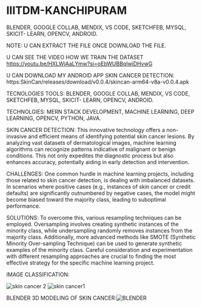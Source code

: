 # IIITDM-KANCHIPURAM
 BLENDER, GOOGLE COLLAB, MENDIX, VS CODE, SKETCHFEB, MYSQL, SKICIT- LEARN, OPENCV, ANDROID.

 NOTE: U CAN EXTRACT THE FILE ONCE DOWNLOAD THE FILE.

 U CAN SEE THE VIDEO HOW WE TRAIN THE DATASET https://youtu.be/HXLWjAaLYmw?si=oEbWUBBqIwiDHvwG

 U CAN DOWNLOAD MY ANDROID APP SKIN CANCER DETECTION: https:SkinCan/releases/download/v0.0.4/skincan-arm64-v8a-v0.0.4.apk
 

TECNOLOGIES TOOLS: BLENDER, GOOGLE COLLAB, MENDIX, VS CODE, SKETCHFEB, MYSQL, SKICIT- LEARN, OPENCV, ANDROID.

TECHNOLGIES: MERN STACK DEVELOPMENT, MACHINE LEARNING, DEEP LEARNING, OPENCV, PYTHON, JAVA.

SKIN CANCER DETECTION: This innovative technology offers a non-invasive and efficient means of identifying potential skin cancer lesions. By analyzing vast datasets of dermatological images, machine learning algorithms can recognize patterns indicative of malignant or benign conditions. This not only expedites the diagnostic process but also enhances accuracy, potentially aiding in early detection and intervention.

CHALLENGES: One common hurdle in machine learning projects, including those related to skin cancer detection, is dealing with imbalanced datasets. In scenarios where positive cases (e.g., instances of skin cancer or credit defaults) are significantly outnumbered by negative cases, the model might become biased toward the majority class, leading to suboptimal performance.

SOLUTIONS: To overcome this, various resampling techniques can be employed. Oversampling involves creating synthetic instances of the minority class, while undersampling randomly removes instances from the majority class. Additionally, more advanced methods like SMOTE (Synthetic Minority Over-sampling Technique) can be used to generate synthetic examples of the minority class. Careful consideration and experimentation with different resampling approaches are crucial to finding the most effective strategy for the specific machine learning project.

IMAGE CLASSIFICATION:

![skin cancer 2](https://github.com/ABHISHROYZZZ/IIITM-KANCHIPURAM/assets/146514925/3e338ca7-7ddd-425c-843c-d80120902282)
![skin cancer1](https://github.com/ABHISHROYZZZ/IIITM-KANCHIPURAM/assets/146514925/d7d15bb7-9344-4d41-8dc1-2a852c061e28)

BLENDER 3D MODELING OF SKIN CANCER:![BLENDER](https://github.com/ABHISHROYZZZ/IIITM-KANCHIPURAM/assets/146514925/d5c4cec2-9870-4a2d-a865-1e98b1bc54a8)


